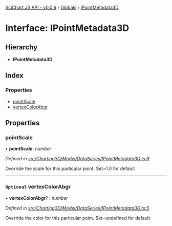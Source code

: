 [SciChart JS API - v0.0.6](../README.md) › [Globals](../globals.md) › [IPointMetadata3D](ipointmetadata3d.md)

# Interface: IPointMetadata3D

## Hierarchy

* **IPointMetadata3D**

## Index

### Properties

* [pointScale](ipointmetadata3d.md#pointscale)
* [vertexColorAbgr](ipointmetadata3d.md#optional-vertexcolorabgr)

## Properties

###  pointScale

• **pointScale**: *number*

*Defined in [src/Charting3D/Model/DataSeries/IPointMetadata3D.ts:9](https://github.com/ABTSoftware/SciChart.Dev/blob/34ff3115c2/Web/src/SciChart/src/Charting3D/Model/DataSeries/IPointMetadata3D.ts#L9)*

Override the scale for this particular point. Set=1.0 for default

___

### `Optional` vertexColorAbgr

• **vertexColorAbgr**? : *number*

*Defined in [src/Charting3D/Model/DataSeries/IPointMetadata3D.ts:5](https://github.com/ABTSoftware/SciChart.Dev/blob/34ff3115c2/Web/src/SciChart/src/Charting3D/Model/DataSeries/IPointMetadata3D.ts#L5)*

Override the color for this particular point. Set=undefined for default
